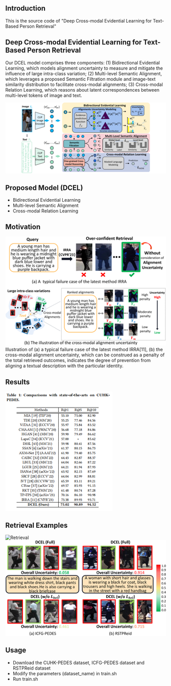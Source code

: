 
## Introduction
This is the source code of "Deep Cross-modal Evidential Learning for Text-Based Person
Retrieval"

## Deep Cross-modal Evidential Learning for Text-Based Person Retrieval
Our DCEL model comprises three components: (1) Bidirectional Evidential Learning, which models alignment uncertainty to measure and mitigate the influence of large intra-class
variation; (2) Multi-level Semantic Alignment, which leverages a proposed Semantic Filtration module and image-text similarity distribution to facilitate cross-modal alignments; (3) Cross-modal Relation Learning, which reasons about latent correspondences between multi-level tokens of image and text.

![CMAP](fig/fra_final_final_00.png)

## Proposed Model (DCEL)
* Bidirectional Evidential Learning
* Multi-level Semantic Alignment
* Cross-modal Relation Learning


## Motivation
![Motivation](fig/intro_5.5_final_00.png)
Illustration of (a) a typical failure case of the latest method IRRA[11], (b) the cross-modal alignment uncertainty, which can be construed as a penalty of the total retrieved outcomes, indicates the degree of prevention from aligning a textual description with the particular identity.

## Results
![Result](fig/result.png)



## Retrieval Examples
![Retrieval](fig/retri_5.5_00.png)
![Retrieval_unc](fig/retri_unc_5.5_00.png)


## Usage
* Download the CUHK-PEDES dataset, ICFG-PEDES dataset and RSTPReid dataset
* Modify the parameters (dataset_name) in train.sh
* Run train.sh

